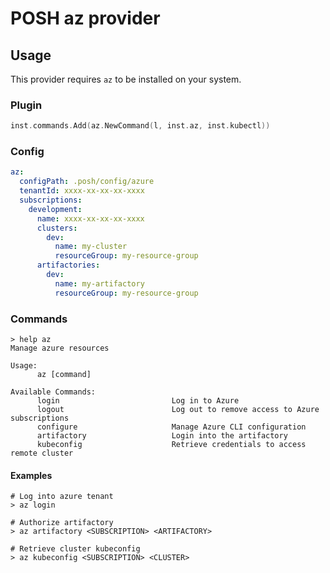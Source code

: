 # POSH az provider

## Usage

This provider requires `az` to be installed on your system.

### Plugin

```go
inst.commands.Add(az.NewCommand(l, inst.az, inst.kubectl))
```

### Config

```yaml
az:
  configPath: .posh/config/azure
  tenantId: xxxx-xx-xx-xx-xxxx
  subscriptions:
    development:
      name: xxxx-xx-xx-xx-xxxx
      clusters:
        dev:
          name: my-cluster
          resourceGroup: my-resource-group
      artifactories:
        dev:
          name: my-artifactory
          resourceGroup: my-resource-group
```

### Commands

```shell
> help az
Manage azure resources

Usage:
      az [command]

Available Commands:
      login                         Log in to Azure
      logout                        Log out to remove access to Azure subscriptions
      configure                     Manage Azure CLI configuration
      artifactory                   Login into the artifactory
      kubeconfig                    Retrieve credentials to access remote cluster
```

#### Examples

```shell
# Log into azure tenant
> az login

# Authorize artifactory
> az artifactory <SUBSCRIPTION> <ARTIFACTORY>

# Retrieve cluster kubeconfig
> az kubeconfig <SUBSCRIPTION> <CLUSTER>
```
